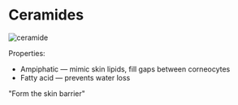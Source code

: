 # Ceramides

![ceramide](https://upload.wikimedia.org/wikipedia/commons/b/b4/Ceramid.svg)

Properties:
* Ampiphatic — mimic skin lipids, fill gaps between corneocytes
* Fatty acid — prevents water loss


"Form the skin barrier"
